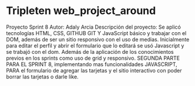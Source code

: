 # Tripleten web_project_around

Proyecto Sprint 8
Autor: Adaly Arcia
Descripción del proyecto: Se aplicó tecnologías HTML, CSS, GITHUB GIT Y JavaScript básico y trabajar con el DOM, además de ser un sitio responsivo con el uso de medias. Inicialmente para editar el perfil y abrir el formulario que lo editará se usó Javascript y se trabajó con el dom. Además de la aplicación de los conocimientos previos en los sprints como uso de grid y responsivo.
SEGUNDA PARTE PARA EL SPRINT 8, implementando mas funcionalidades JAVASCRIPT, PARA el formulario de agregar las tarjetas y el sitio interactivo con poder borrar las tarjetas o darle like.

